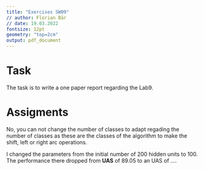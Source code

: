 ```yaml
---
title: "Exercises SW09"
// author: Florian Bär
// date: 19.03.2022
fontsize: 12pt
geometry: "top=2cm"
output: pdf_document
---
```

# Task
The task is to write a one paper report regarding the Lab9.

# Assigments
No, you can not change the number of classes to adapt regading the number of classes as these are the classes of the algorithm to make the shift, left or right arc operations. 

I changed the parameters from the initial number of 200 hidden units to 100. The performance there dropped from **UAS** of 89.05 to an UAS of ....
